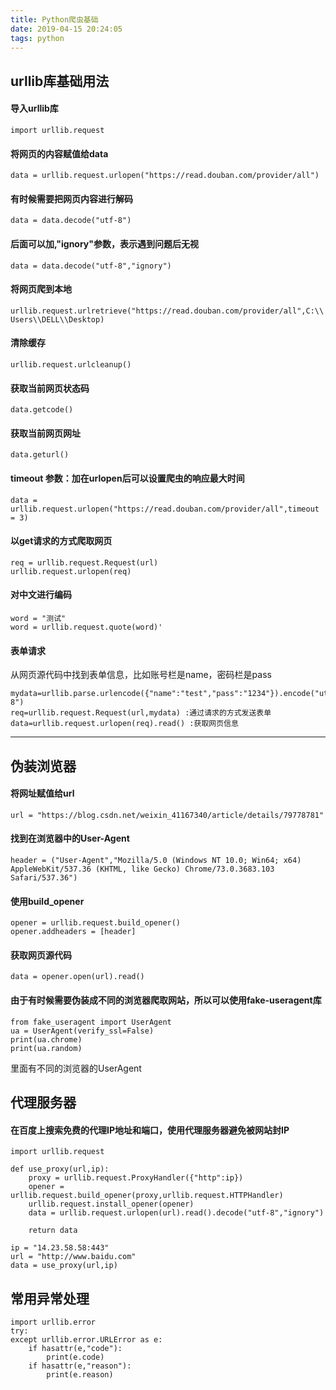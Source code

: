 ```yaml
---
title: Python爬虫基础
date: 2019-04-15 20:24:05
tags: python
---
```


## urllib库基础用法
#### 导入urllib库
` import urllib.request `
#### 将网页的内容赋值给data
` data = urllib.request.urlopen("https://read.douban.com/provider/all") `
#### 有时候需要把网页内容进行解码
` data = data.decode("utf-8") `

<!-- more -->

#### 后面可以加,"ignory"参数，表示遇到问题后无视
` data = data.decode("utf-8","ignory") `
#### 将网页爬到本地
` urllib.request.urlretrieve("https://read.douban.com/provider/all",C:\\Users\\DELL\\Desktop) `

#### 清除缓存 
` urllib.request.urlcleanup() `
#### 获取当前网页状态码 
` data.getcode() ` 
#### 获取当前网页网址
` data.geturl() `
#### timeout 参数：加在urlopen后可以设置爬虫的响应最大时间
` data = urllib.request.urlopen("https://read.douban.com/provider/all",timeout = 3) `
#### 以get请求的方式爬取网页 
```
req = urllib.request.Request(url)
urllib.request.urlopen(req)
```
#### 对中文进行编码 
```
word = "测试"
word = urllib.request.quote(word)'
```
#### 表单请求
从网页源代码中找到表单信息，比如账号栏是name，密码栏是pass
```
mydata=urllib.parse.urlencode({"name":"test","pass":"1234"}).encode("utf-8")
req=urllib.request.Request(url,mydata) :通过请求的方式发送表单
data=urllib.request.urlopen(req).read() :获取网页信息
```
- - -
## 伪装浏览器

#### 将网址赋值给url 
`url = "https://blog.csdn.net/weixin_41167340/article/details/79778781" `
#### 找到在浏览器中的User-Agent
`header = ("User-Agent","Mozilla/5.0 (Windows NT 10.0; Win64; x64) AppleWebKit/537.36 (KHTML, like Gecko) Chrome/73.0.3683.103 Safari/537.36")`
#### 使用build_opener
```
opener = urllib.request.build_opener()
opener.addheaders = [header]
```
#### 获取网页源代码 
`data = opener.open(url).read()`
#### 由于有时候需要伪装成不同的浏览器爬取网站，所以可以使用fake-useragent库
```
from fake_useragent import UserAgent
ua = UserAgent(verify_ssl=False)
print(ua.chrome)
print(ua.random)
```
里面有不同的浏览器的UserAgent

## 代理服务器
#### 在百度上搜索免费的代理IP地址和端口，使用代理服务器避免被网站封IP
```
import urllib.request

def use_proxy(url,ip):
    proxy = urllib.request.ProxyHandler({"http":ip})
    opener = urllib.request.build_opener(proxy,urllib.request.HTTPHandler)
    urllib.request.install_opener(opener)
    data = urllib.request.urlopen(url).read().decode("utf-8","ignory")

    return data
    
ip = "14.23.58.58:443"
url = "http://www.baidu.com"
data = use_proxy(url,ip)
```


## 常用异常处理
```
import urllib.error
try:
except urllib.error.URLError as e:
    if hasattr(e,"code"):
        print(e.code)
    if hasattr(e,"reason"):
        print(e.reason)
```